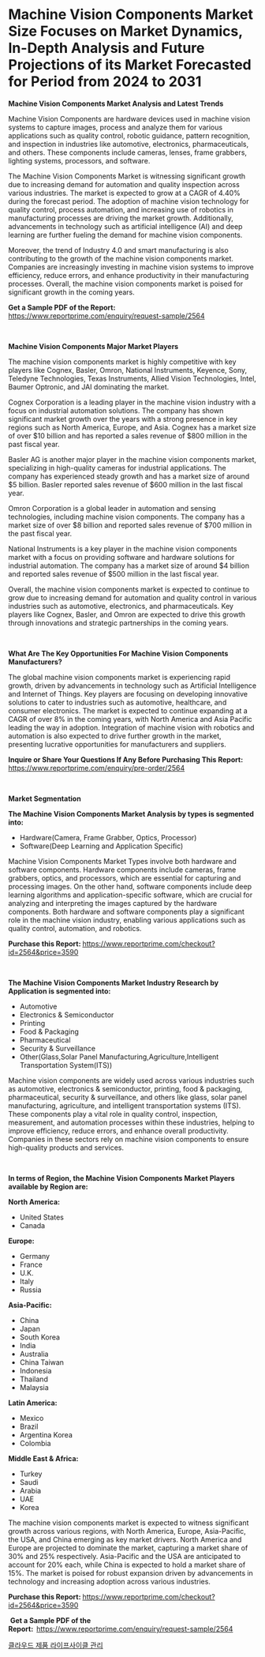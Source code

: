 <p><h1>Machine Vision Components Market Size Focuses on Market Dynamics, In-Depth Analysis and Future Projections of its Market Forecasted for Period from 2024 to 2031</h1></p><p><strong>Machine Vision Components Market Analysis and Latest Trends</strong></p>
<p><p>Machine Vision Components are hardware devices used in machine vision systems to capture images, process and analyze them for various applications such as quality control, robotic guidance, pattern recognition, and inspection in industries like automotive, electronics, pharmaceuticals, and others. These components include cameras, lenses, frame grabbers, lighting systems, processors, and software.</p><p>The Machine Vision Components Market is witnessing significant growth due to increasing demand for automation and quality inspection across various industries. The market is expected to grow at a CAGR of 4.40% during the forecast period. The adoption of machine vision technology for quality control, process automation, and increasing use of robotics in manufacturing processes are driving the market growth. Additionally, advancements in technology such as artificial intelligence (AI) and deep learning are further fueling the demand for machine vision components.</p><p>Moreover, the trend of Industry 4.0 and smart manufacturing is also contributing to the growth of the machine vision components market. Companies are increasingly investing in machine vision systems to improve efficiency, reduce errors, and enhance productivity in their manufacturing processes. Overall, the machine vision components market is poised for significant growth in the coming years.</p></p>
<p><strong>Get a Sample PDF of the Report:&nbsp;</strong> <a href="https://www.reportprime.com/enquiry/request-sample/2564">https://www.reportprime.com/enquiry/request-sample/2564</a></p>
<p>&nbsp;</p>
<p><strong>Machine Vision Components Major Market Players</strong></p>
<p><p>The machine vision components market is highly competitive with key players like Cognex, Basler, Omron, National Instruments, Keyence, Sony, Teledyne Technologies, Texas Instruments, Allied Vision Technologies, Intel, Baumer Optronic, and JAI dominating the market. </p><p>Cognex Corporation is a leading player in the machine vision industry with a focus on industrial automation solutions. The company has shown significant market growth over the years with a strong presence in key regions such as North America, Europe, and Asia. Cognex has a market size of over $10 billion and has reported a sales revenue of $800 million in the past fiscal year.</p><p>Basler AG is another major player in the machine vision components market, specializing in high-quality cameras for industrial applications. The company has experienced steady growth and has a market size of around $5 billion. Basler reported sales revenue of $600 million in the last fiscal year.</p><p>Omron Corporation is a global leader in automation and sensing technologies, including machine vision components. The company has a market size of over $8 billion and reported sales revenue of $700 million in the past fiscal year.</p><p>National Instruments is a key player in the machine vision components market with a focus on providing software and hardware solutions for industrial automation. The company has a market size of around $4 billion and reported sales revenue of $500 million in the last fiscal year.</p><p>Overall, the machine vision components market is expected to continue to grow due to increasing demand for automation and quality control in various industries such as automotive, electronics, and pharmaceuticals. Key players like Cognex, Basler, and Omron are expected to drive this growth through innovations and strategic partnerships in the coming years.</p></p>
<p>&nbsp;</p>
<p><strong>What Are The Key Opportunities For Machine Vision Components Manufacturers?</strong></p>
<p><p>The global machine vision components market is experiencing rapid growth, driven by advancements in technology such as Artificial Intelligence and Internet of Things. Key players are focusing on developing innovative solutions to cater to industries such as automotive, healthcare, and consumer electronics. The market is expected to continue expanding at a CAGR of over 8% in the coming years, with North America and Asia Pacific leading the way in adoption. Integration of machine vision with robotics and automation is also expected to drive further growth in the market, presenting lucrative opportunities for manufacturers and suppliers.</p></p>
<p><strong>Inquire or Share Your Questions If Any Before Purchasing This Report:</strong> <a href="https://www.reportprime.com/enquiry/pre-order/2564">https://www.reportprime.com/enquiry/pre-order/2564</a></p>
<p>&nbsp;</p>
<p><strong>Market Segmentation</strong></p>
<p><strong>The Machine Vision Components Market Analysis by types is segmented into:</strong></p>
<p><ul><li>Hardware(Camera, Frame Grabber, Optics, Processor)</li><li>Software(Deep Learning and Application Specific)</li></ul></p>
<p><p>Machine Vision Components Market Types involve both hardware and software components. Hardware components include cameras, frame grabbers, optics, and processors, which are essential for capturing and processing images. On the other hand, software components include deep learning algorithms and application-specific software, which are crucial for analyzing and interpreting the images captured by the hardware components. Both hardware and software components play a significant role in the machine vision industry, enabling various applications such as quality control, automation, and robotics.</p></p>
<p><strong>Purchase this Report:&nbsp;</strong><a href="https://www.reportprime.com/checkout?id=2564&price=3590">https://www.reportprime.com/checkout?id=2564&price=3590</a></p>
<p>&nbsp;</p>
<p><strong>The Machine Vision Components Market Industry Research by Application is segmented into:</strong></p>
<p><ul><li>Automotive</li><li>Electronics & Semiconductor</li><li>Printing</li><li>Food & Packaging</li><li>Pharmaceutical</li><li>Security & Surveillance</li><li>Other(Glass,Solar Panel Manufacturing,Agriculture,Intelligent Transportation System(ITS))</li></ul></p>
<p><p>Machine vision components are widely used across various industries such as automotive, electronics & semiconductor, printing, food & packaging, pharmaceutical, security & surveillance, and others like glass, solar panel manufacturing, agriculture, and intelligent transportation systems (ITS). These components play a vital role in quality control, inspection, measurement, and automation processes within these industries, helping to improve efficiency, reduce errors, and enhance overall productivity. Companies in these sectors rely on machine vision components to ensure high-quality products and services.</p></p>
<p>&nbsp;</p>
<p><strong>In terms of Region, the Machine Vision Components Market Players available by Region are:</strong></p>
<p>
    <p> <strong> North America: </strong>
        <ul>
            <li>United States</li>
            <li>Canada</li>
        </ul>
        </p> 
    <p> <strong> Europe: </strong>
        <ul>
            <li>Germany</li>
            <li>France</li>
            <li>U.K.</li>
            <li>Italy</li>
            <li>Russia</li>
        </ul>
        </p> 
    <p> <strong> Asia-Pacific: </strong>
        <ul>
            <li>China</li>
            <li>Japan</li>
            <li>South Korea</li>
            <li>India</li>
            <li>Australia</li>
            <li>China Taiwan</li>
            <li>Indonesia</li>
            <li>Thailand</li>
            <li>Malaysia</li>
        </ul>
        </p> 
    <p> <strong> Latin America: </strong>
        <ul>
            <li>Mexico</li>
            <li>Brazil</li>
            <li>Argentina Korea</li>
            <li>Colombia</li>
        </ul>
        </p> 
    <p> <strong> Middle East & Africa: </strong>
        <ul>
            <li>Turkey</li>
            <li>Saudi</li>
            <li>Arabia</li>
            <li>UAE</li>
            <li>Korea</li>
        </ul>
    </p>
    </p>
<p><p>The machine vision components market is expected to witness significant growth across various regions, with North America, Europe, Asia-Pacific, the USA, and China emerging as key market drivers. North America and Europe are projected to dominate the market, capturing a market share of 30% and 25% respectively. Asia-Pacific and the USA are anticipated to account for 20% each, while China is expected to hold a market share of 15%. The market is poised for robust expansion driven by advancements in technology and increasing adoption across various industries.</p></p>
<p><strong>Purchase this Report: </strong><a href="https://www.reportprime.com/checkout?id=2564&price=3590">https://www.reportprime.com/checkout?id=2564&price=3590</a></p>
<p>&nbsp;<strong>Get a Sample PDF of the Report:&nbsp;&nbsp;</strong><a href="https://www.reportprime.com/enquiry/request-sample/2564">https://www.reportprime.com/enquiry/request-sample/2564</a></p>
<p><strong></strong></p>
<p><p><a href="https://github.com/oajzkywllm460/Market-Research-Report-List-1/blob/main/461867310915.md">클라우드 제품 라이프사이클 관리</a></p></p>